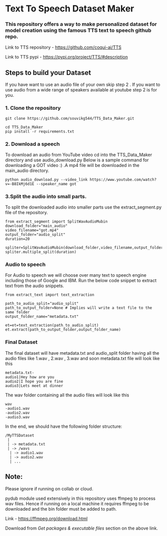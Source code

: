 # Text To Speech Dataset Maker

### This repository offers a way to make personalized dataset for model creation using the famous TTS text to speech github repo.

Link to TTS repository - https://github.com/coqui-ai/TTS

Link to TTS pypi - https://pypi.org/project/TTS/#description

## Steps to build your Dataset
If you have want to use an audio file of your own skip step 2 . If you want to use audio from a wide range of speakers available at youtube step 2 is for you.

### 1. Clone the repository
```
git clone https://github.com/souvikg544/TTS_Data_Maker.git
```
```
cd TTS_Data_Maker
pip install -r requirements.txt
```

### 2. Download a speech
To download an audio from YouTube video cd into the TTS_Data_Maker directory and use audio_download.py
Below is a sample command for downloading a GOT video :) .A mp4 file will be downloaded in the main_audio directory.
```
python audio_download.py --video_link https://www.youtube.com/watch?v=-B8IkMj6d1E --speaker_name got

```


### 3.Split the audio into small parts.
To split the downloaded audio into smaller parts use the extract_segment.py file of the repository.

```
from extract_segment import SplitWavAudioMubin
download_folder="main_audio"
video_filename="got.mp4"
output_folder="audio_split"
duration=20

spliter=SplitWavAudioMubin(download_folder,video_filename,output_folder)
spliter.multiple_split(duration)

```

### Audio to speech 

For Audio to speech we will choose over many text to speech engine including those of Google and IBM. Run the below code snippet 
to extract text from the audio snippets.

```
from extract_text import text_extraction

path_to_audio_split="audio_split"
path_to_output_folder=None # Implies will write a text file to the same folder
output_folder_name="metadata.txt"

et=et=text_extraction(path_to_audio_split)
et.extract(path_to_output_folder,output_folder_name)
```


### Final Dataset
The final dataset will have metadata.txt and audio_split folder having all the audio files like 1.wav , 2.wav , 3.wav and soon
metadata.txt file will look like this
```
metadata.txt-
audio1|Hey how are you
audio2|I hope you are fine
audio3|Lets meet at dinner
```
The wav folder containing all the audio files will look like this
```
wav
-audio1.wav
-audio2.wav
-audio3.wav
```
In the end, we should have the following folder structure:
```
/MyTTSDataset
 |
 | -> metadata.txt
 | -> /wavs
  | -> audio1.wav
  | -> audio2.wav
  | ...
```


## Note:
Please ignore if running on collab or cloud.
 
pydub module used extensively in this repository uses ffmpeg to process wav files. Hence if
running on a local machine it requires ffmpeg to be downloaded and the bin folder must be added to path.

Link - https://ffmpeg.org/download.html

Download from *Get packages & executable files* section on the above link.
